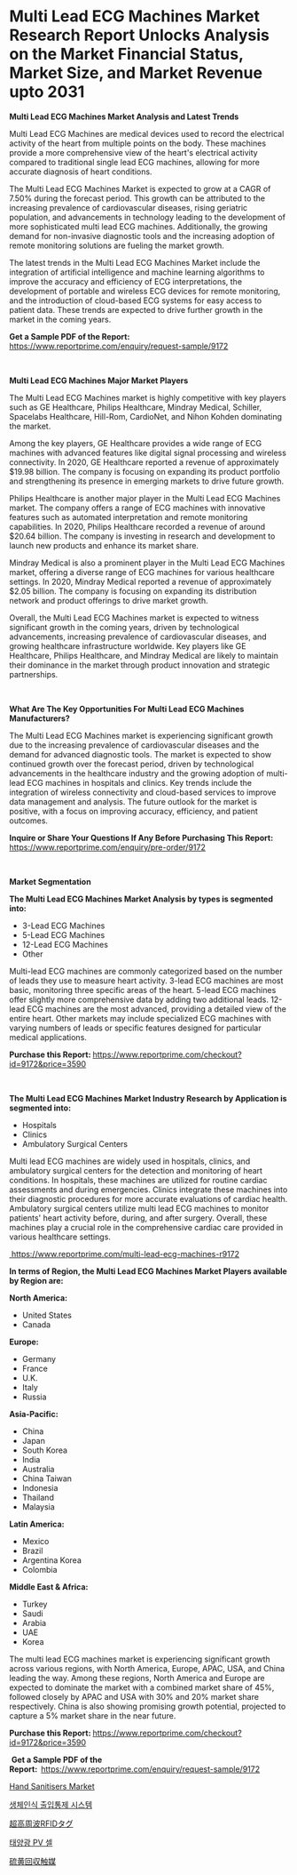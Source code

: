 <p><h1>Multi Lead ECG Machines Market Research Report Unlocks Analysis on the Market Financial Status, Market Size, and Market Revenue upto 2031</h1></p><p><strong>Multi Lead ECG Machines Market Analysis and Latest Trends</strong></p>
<p><p>Multi Lead ECG Machines are medical devices used to record the electrical activity of the heart from multiple points on the body. These machines provide a more comprehensive view of the heart's electrical activity compared to traditional single lead ECG machines, allowing for more accurate diagnosis of heart conditions.</p><p>The Multi Lead ECG Machines Market is expected to grow at a CAGR of 7.50% during the forecast period. This growth can be attributed to the increasing prevalence of cardiovascular diseases, rising geriatric population, and advancements in technology leading to the development of more sophisticated multi lead ECG machines. Additionally, the growing demand for non-invasive diagnostic tools and the increasing adoption of remote monitoring solutions are fueling the market growth.</p><p>The latest trends in the Multi Lead ECG Machines Market include the integration of artificial intelligence and machine learning algorithms to improve the accuracy and efficiency of ECG interpretations, the development of portable and wireless ECG devices for remote monitoring, and the introduction of cloud-based ECG systems for easy access to patient data. These trends are expected to drive further growth in the market in the coming years.</p></p>
<p><strong>Get a Sample PDF of the Report:&nbsp;</strong> <a href="https://www.reportprime.com/enquiry/request-sample/9172">https://www.reportprime.com/enquiry/request-sample/9172</a></p>
<p>&nbsp;</p>
<p><strong>Multi Lead ECG Machines Major Market Players</strong></p>
<p><p>The Multi Lead ECG Machines market is highly competitive with key players such as GE Healthcare, Philips Healthcare, Mindray Medical, Schiller, Spacelabs Healthcare, Hill-Rom, CardioNet, and Nihon Kohden dominating the market.</p><p>Among the key players, GE Healthcare provides a wide range of ECG machines with advanced features like digital signal processing and wireless connectivity. In 2020, GE Healthcare reported a revenue of approximately $19.98 billion. The company is focusing on expanding its product portfolio and strengthening its presence in emerging markets to drive future growth.</p><p>Philips Healthcare is another major player in the Multi Lead ECG Machines market. The company offers a range of ECG machines with innovative features such as automated interpretation and remote monitoring capabilities. In 2020, Philips Healthcare recorded a revenue of around $20.64 billion. The company is investing in research and development to launch new products and enhance its market share.</p><p>Mindray Medical is also a prominent player in the Multi Lead ECG Machines market, offering a diverse range of ECG machines for various healthcare settings. In 2020, Mindray Medical reported a revenue of approximately $2.05 billion. The company is focusing on expanding its distribution network and product offerings to drive market growth.</p><p>Overall, the Multi Lead ECG Machines market is expected to witness significant growth in the coming years, driven by technological advancements, increasing prevalence of cardiovascular diseases, and growing healthcare infrastructure worldwide. Key players like GE Healthcare, Philips Healthcare, and Mindray Medical are likely to maintain their dominance in the market through product innovation and strategic partnerships.</p></p>
<p>&nbsp;</p>
<p><strong>What Are The Key Opportunities For Multi Lead ECG Machines Manufacturers?</strong></p>
<p><p>The Multi Lead ECG Machines market is experiencing significant growth due to the increasing prevalence of cardiovascular diseases and the demand for advanced diagnostic tools. The market is expected to show continued growth over the forecast period, driven by technological advancements in the healthcare industry and the growing adoption of multi-lead ECG machines in hospitals and clinics. Key trends include the integration of wireless connectivity and cloud-based services to improve data management and analysis. The future outlook for the market is positive, with a focus on improving accuracy, efficiency, and patient outcomes.</p></p>
<p><strong>Inquire or Share Your Questions If Any Before Purchasing This Report:</strong> <a href="https://www.reportprime.com/enquiry/pre-order/9172">https://www.reportprime.com/enquiry/pre-order/9172</a></p>
<p>&nbsp;</p>
<p><strong>Market Segmentation</strong></p>
<p><strong>The Multi Lead ECG Machines Market Analysis by types is segmented into:</strong></p>
<p><ul><li>3-Lead ECG Machines</li><li>5-Lead ECG Machines</li><li>12-Lead ECG Machines</li><li>Other</li></ul></p>
<p><p>Multi-lead ECG machines are commonly categorized based on the number of leads they use to measure heart activity. 3-lead ECG machines are most basic, monitoring three specific areas of the heart. 5-lead ECG machines offer slightly more comprehensive data by adding two additional leads. 12-lead ECG machines are the most advanced, providing a detailed view of the entire heart. Other markets may include specialized ECG machines with varying numbers of leads or specific features designed for particular medical applications.</p></p>
<p><strong>Purchase this Report:&nbsp;</strong><a href="https://www.reportprime.com/checkout?id=9172&price=3590">https://www.reportprime.com/checkout?id=9172&price=3590</a></p>
<p>&nbsp;</p>
<p><strong>The Multi Lead ECG Machines Market Industry Research by Application is segmented into:</strong></p>
<p><ul><li>Hospitals</li><li>Clinics</li><li>Ambulatory Surgical Centers</li></ul></p>
<p><p>Multi lead ECG machines are widely used in hospitals, clinics, and ambulatory surgical centers for the detection and monitoring of heart conditions. In hospitals, these machines are utilized for routine cardiac assessments and during emergencies. Clinics integrate these machines into their diagnostic procedures for more accurate evaluations of cardiac health. Ambulatory surgical centers utilize multi lead ECG machines to monitor patients' heart activity before, during, and after surgery. Overall, these machines play a crucial role in the comprehensive cardiac care provided in various healthcare settings.</p></p>
<p><a href="https://www.reportprime.com/multi-lead-ecg-machines-r9172">&nbsp;https://www.reportprime.com/multi-lead-ecg-machines-r9172</a></p>
<p><strong>In terms of Region, the Multi Lead ECG Machines Market Players available by Region are:</strong></p>
<p>
    <p> <strong> North America: </strong>
        <ul>
            <li>United States</li>
            <li>Canada</li>
        </ul>
        </p> 
    <p> <strong> Europe: </strong>
        <ul>
            <li>Germany</li>
            <li>France</li>
            <li>U.K.</li>
            <li>Italy</li>
            <li>Russia</li>
        </ul>
        </p> 
    <p> <strong> Asia-Pacific: </strong>
        <ul>
            <li>China</li>
            <li>Japan</li>
            <li>South Korea</li>
            <li>India</li>
            <li>Australia</li>
            <li>China Taiwan</li>
            <li>Indonesia</li>
            <li>Thailand</li>
            <li>Malaysia</li>
        </ul>
        </p> 
    <p> <strong> Latin America: </strong>
        <ul>
            <li>Mexico</li>
            <li>Brazil</li>
            <li>Argentina Korea</li>
            <li>Colombia</li>
        </ul>
        </p> 
    <p> <strong> Middle East & Africa: </strong>
        <ul>
            <li>Turkey</li>
            <li>Saudi</li>
            <li>Arabia</li>
            <li>UAE</li>
            <li>Korea</li>
        </ul>
    </p>
    </p>
<p><p>The multi lead ECG machines market is experiencing significant growth across various regions, with North America, Europe, APAC, USA, and China leading the way. Among these regions, North America and Europe are expected to dominate the market with a combined market share of 45%, followed closely by APAC and USA with 30% and 20% market share respectively. China is also showing promising growth potential, projected to capture a 5% market share in the near future.</p></p>
<p><strong>Purchase this Report: </strong><a href="https://www.reportprime.com/checkout?id=9172&price=3590">https://www.reportprime.com/checkout?id=9172&price=3590</a></p>
<p>&nbsp;<strong>Get a Sample PDF of the Report:&nbsp;&nbsp;</strong><a href="https://www.reportprime.com/enquiry/request-sample/9172">https://www.reportprime.com/enquiry/request-sample/9172</a></p>
<p><strong></strong></p>
<p><p><a href="https://issuu.com/reportprime-2/docs/hand-sanitisers-market-size-2030.pptx">Hand Sanitisers Market</a></p><p><a href="https://medium.com/@bettietromp2023/%EC%83%9D%EC%B2%B4-%EC%9D%B8%EC%8B%9D-%EC%95%A1%EC%84%B8%EC%8A%A4-%EC%A0%9C%EC%96%B4-%EC%8B%9C%EC%8A%A4%ED%85%9C-%EC%8B%9C%EC%9E%A5-%EC%A1%B0%EC%82%AC-%EB%B3%B4%EA%B3%A0%EC%84%9C-2024%EB%85%84%EB%B6%80%ED%84%B0-2031%EB%85%84%EA%B9%8C%EC%A7%80%EC%9D%98-%EC%97%AD%EC%82%AC-%EB%B0%8F-%EC%98%88%EC%B8%A1-2aa175212220">생체인식 출입통제 시스템</a></p><p><a href="https://medium.com/@lonnyguann/uhf-rfid%E3%82%BF%E3%82%B0%E3%81%AE%E5%B8%82%E5%A0%B4%E8%A6%8F%E6%A8%A1%E3%81%A8%E5%B8%82%E5%A0%B4%E3%83%88%E3%83%AC%E3%83%B3%E3%83%89-%E5%AE%8C%E5%85%A8%E3%81%AA%E7%94%A3%E6%A5%AD%E6%A6%82%E8%A6%81-2024%E5%B9%B4%E3%81%8B%E3%82%892031%E5%B9%B4%E3%81%BE%E3%81%A7-1808bcbb5a1b">超高周波RFIDタグ</a></p><p><a href="https://github.com/fredrickeglers/Market-Research-Report-List-2/blob/main/430064273639.md">태양광 PV 셀</a></p><p><a href="https://medium.com/@twiladurgan2023/%E7%A1%AB%E9%BB%84%E5%9B%9E%E5%8F%8E%E8%A7%A6%E5%AA%92%E5%B8%82%E5%A0%B4-%E7%A8%AE%E9%A1%9E-%E3%82%A2%E3%83%97%E3%83%AA%E3%82%B1%E3%83%BC%E3%82%B7%E3%83%A7%E3%83%B3-%E5%9C%B0%E7%90%86%E3%81%AB%E3%82%88%E3%82%8B%E5%8C%85%E6%8B%AC%E7%9A%84%E8%A9%95%E4%BE%A1-234e09a6b4bd">硫黄回収触媒</a></p></p>